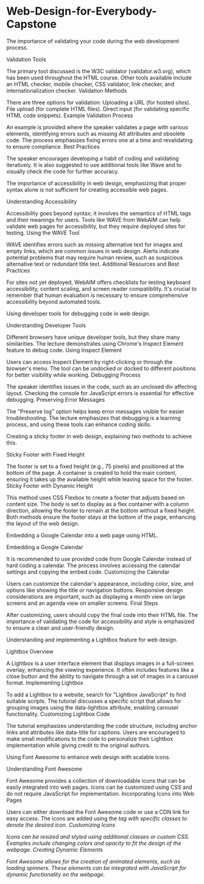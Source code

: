 # Web-Design-for-Everybody-Capstone

The importance of validating your code during the web development process.

Validation Tools

The primary tool discussed is the W3C validator (validator.w3.org), which has been used throughout the HTML course.
Other tools available include an HTML checker, mobile checker, CSS validator, link checker, and internationalization checker.
Validation Methods

There are three options for validation:
Uploading a URL (for hosted sites).
File upload (for complete HTML files).
Direct input (for validating specific HTML code snippets).
Example Validation Process

An example is provided where the speaker validates a page with various elements, identifying errors such as missing Alt attributes and obsolete code.
The process emphasizes fixing errors one at a time and revalidating to ensure compliance.
Best Practices

The speaker encourages developing a habit of coding and validating iteratively.
It is also suggested to use additional tools like Wave and to visually check the code for further accuracy.

The importance of accessibility in web design, emphasizing that proper syntax alone is not sufficient for creating accessible web pages.

Understanding Accessibility

Accessibility goes beyond syntax; it involves the semantics of HTML tags and their meanings for users.
Tools like WAVE from WebAIM can help validate web pages for accessibility, but they require deployed sites for testing.
Using the WAVE Tool

WAVE identifies errors such as missing alternative text for images and empty links, which are common issues in web design.
Alerts indicate potential problems that may require human review, such as suspicious alternative text or redundant title text.
Additional Resources and Best Practices

For sites not yet deployed, WebAIM offers checklists for testing keyboard accessibility, content scaling, and screen reader compatibility.
It's crucial to remember that human evaluation is necessary to ensure comprehensive accessibility beyond automated tools.

Using developer tools for debugging code in web design.

Understanding Developer Tools

Different browsers have unique developer tools, but they share many similarities.
The lecture demonstrates using Chrome's Inspect Element feature to debug code.
Using Inspect Element

Users can access Inspect Element by right-clicking or through the browser's menu.
The tool can be undocked or docked to different positions for better visibility while working.
Debugging Process

The speaker identifies issues in the code, such as an unclosed div affecting layout.
Checking the console for JavaScript errors is essential for effective debugging.
Preserving Error Messages

The "Preserve log" option helps keep error messages visible for easier troubleshooting.
The lecture emphasizes that debugging is a learning process, and using these tools can enhance coding skills.

Creating a sticky footer in web design, explaining two methods to achieve this.

Sticky Footer with Fixed Height

The footer is set to a fixed height (e.g., 75 pixels) and positioned at the bottom of the page.
A container is created to hold the main content, ensuring it takes up the available height while leaving space for the footer.
Sticky Footer with Dynamic Height

This method uses CSS Flexbox to create a footer that adjusts based on content size.
The body is set to display as a flex container with a column direction, allowing the footer to remain at the bottom without a fixed height.
Both methods ensure the footer stays at the bottom of the page, enhancing the layout of the web design.

Embedding a Google Calendar into a web page using HTML.

Embedding a Google Calendar

It is recommended to use provided code from Google Calendar instead of hard coding a calendar.
The process involves accessing the calendar settings and copying the embed code.
Customizing the Calendar

Users can customize the calendar's appearance, including color, size, and options like showing the title or navigation buttons.
Responsive design considerations are important, such as displaying a month view on large screens and an agenda view on smaller screens.
Final Steps

After customizing, users should copy the final code into their HTML file.
The importance of validating the code for accessibility and style is emphasized to ensure a clean and user-friendly design.

Understanding and implementing a Lightbox feature for web design.

Lightbox Overview

A Lightbox is a user interface element that displays images in a full-screen overlay, enhancing the viewing experience.
It often includes features like a close button and the ability to navigate through a set of images in a carousel format.
Implementing Lightbox

To add a Lightbox to a website, search for "Lightbox JavaScript" to find suitable scripts.
The tutorial discusses a specific script that allows for grouping images using the data-lightbox attribute, enabling carousel functionality.
Customizing Lightbox Code

The tutorial emphasizes understanding the code structure, including anchor links and attributes like data-title for captions.
Users are encouraged to make small modifications to the code to personalize their Lightbox implementation while giving credit to the original authors.

Using Font Awesome to enhance web design with scalable icons.

Understanding Font Awesome

Font Awesome provides a collection of downloadable icons that can be easily integrated into web pages.
Icons can be customized using CSS and do not require JavaScript for implementation.
Incorporating Icons into Web Pages

Users can either download the Font Awesome code or use a CDN link for easy access.
The icons are added using the <i> tag with specific classes to denote the desired icon.
Customizing Icons

Icons can be resized and styled using additional classes or custom CSS.
Examples include changing colors and opacity to fit the design of the webpage.
Creating Dynamic Elements

Font Awesome allows for the creation of animated elements, such as loading spinners.
These elements can be integrated with JavaScript for dynamic functionality on the webpage.
